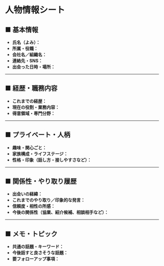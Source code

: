 # 人物情報シート

## ■ 基本情報
- **氏名（よみ）：**
- **所属・役職：**
- **会社名／組織名：**
- **連絡先・SNS：**
- **出会った日時・場所：**

---

## ■ 経歴・職務内容
- **これまでの経歴：**
- **現在の役割・業務内容：**
- **得意領域・専門分野：**

---

## ■ プライベート・人柄
- **趣味・関心ごと：**
- **家族構成・ライフステージ：**
- **性格・印象（話し方・接しやすさなど）：**

---

## ■ 関係性・やり取り履歴
- **出会いの経緯：**
- **これまでのやり取り／印象的な発言：**
- **信頼度・相性の所感：**
- **今後の関係性（協業、紹介候補、相談相手など）：**

---

## ■ メモ・トピック
- **共通の話題・キーワード：**
- **今後話すと良さそうな話題：**
- **要フォローアップ事項：**
